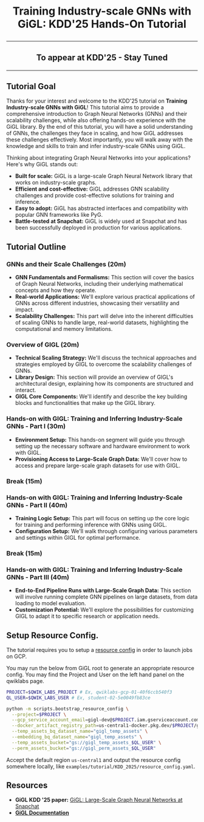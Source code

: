 # <p align="center"> Training Industry-scale GNNs with GiGL: KDD'25 Hands-On Tutorial </p>

______________________________________________________________________

## <p align="center">**To appear at KDD'25 - Stay Tuned**</p>

______________________________________________________________________

## Tutorial Goal

Thanks for your interest and welcome to the KDD'25 tutorial on **Training Industry-scale GNNs with GiGL**! This tutorial
aims to provide a comprehensive introduction to Graph Neural Networks (GNNs) and their scalability challenges, while
also offering hands-on experience with the GiGL library. By the end of this tutorial, you will have a solid
understanding of GNNs, the challenges they face in scaling, and how GiGL addresses these challenges effectively. Most
importantly, you will walk away with the knowledge and skills to train and infer industry-scale GNNs using GiGL.

Thinking about integrating Graph Neural Networks into your applications? Here's why GiGL stands out:

- **Built for scale:** GiGL is a large-scale Graph Neural Network library that works on industry-scale graphs.
- **Efficient and cost-effective:** GiGL addresses GNN scalability challenges and provide cost-effective solutions for
  training and inference.
- **Easy to adopt:** GiGL has abstracted interfaces and compatibility with popular GNN frameworks like PyG.
- **Battle-tested at Snapchat:** GiGL is widely used at Snapchat and has been successfully deployed in production for
  various applications.

## Tutorial Outline

### GNNs and their Scale Challenges (20m)

- **GNN Fundamentals and Formalisms:** This section will cover the basics of Graph Neural Networks, including their
  underlying mathematical concepts and how they operate.
- **Real-world Applications:** We'll explore various practical applications of GNNs across different industries,
  showcasing their versatility and impact.
- **Scalability Challenges:** This part will delve into the inherent difficulties of scaling GNNs to handle large,
  real-world datasets, highlighting the computational and memory limitations.

### Overview of GIGL (20m)

- **Technical Scaling Strategy:** We'll discuss the technical approaches and strategies employed by GIGL to overcome the
  scalability challenges of GNNs.
- **Library Design:** This section will provide an overview of GIGL's architectural design, explaining how its
  components are structured and interact.
- **GIGL Core Components:** We'll identify and describe the key building blocks and functionalities that make up the
  GIGL library.

### **Hands-on with GIGL**: Training and Inferring Industry-Scale GNNs - Part I (30m)

- **Environment Setup:** This hands-on segment will guide you through setting up the necessary software and hardware
  environment to work with GIGL.
- **Provisioning Access to Large-Scale Graph Data:** We'll cover how to access and prepare large-scale graph datasets
  for use with GIGL.

### **Break** (15m)

### **Hands-on with GIGL**: Training and Inferring Industry-Scale GNNs - Part II (40m)

- **Training Logic Setup:** This part will focus on setting up the core logic for training and performing inference with
  GNNs using GIGL.
- **Configuration Setup:** We'll walk through configuring various parameters and settings within GIGL for optimal
  performance.

### **Break** (15m)

### **Hands-on with GIGL**: Training and Inferring Industry-Scale GNNs - Part III (40m)

- **End-to-End Pipeline Runs with Large-Scale Graph Data:** This section will involve running complete GNN pipelines on
  large datasets, from data loading to model evaluation.
- **Customization Potential:** We'll explore the possibilities for customizing GIGL to adapt it to specific research or
  application needs.


## Setup Resource Config.
The tutorial requires you to setup a [resource config](../../../docs/user_guide/config_guides/resource_config_guide.md) in order to launch jobs on GCP.

You may run the below from GiGL root to generate an appropriate resource config.
You may find the Project and User on the left hand panel on the qwiklabs page.


```bash
PROJECT=$QWIK_LABS_PROJECT # Ex, qwiklabs-gcp-01-40f6ccb540f3
QL_USER=$QWIK_LABS_USER # Ex, student-02-5e0049fb83ce

python -m scripts.bootstrap_resource_config \
  --project=$PROJECT \
  --gcp_service_account_email=gigl-dev@$PROJECT.iam.gserviceaccount.com \
  --docker_artifact_registry_path=us-central1-docker.pkg.dev/$PROJECT/gigl-images \
  --temp_assets_bq_dataset_name="gigl_temp_assets" \
  --embedding_bq_dataset_name="gigl_temp_assets" \
  --temp_assets_bucket="gs://gigl_temp_assets_$QL_USER" \
  --perm_assets_bucket="gs://gigl_perm_assets_$QL_USER"
```

Accept the default region `us-central1` and output the resource config somewhere locally, like `examples/tutorial/KDD_2025/resource_config.yaml`.

## Resources

- **GiGL KDD '25 paper:** [GiGL: Large-Scale Graph Neural Networks at Snapchat](https://arxiv.org/abs/2502.15054)
- **[GiGL Documentation](../../../docs/user_guide/index.rst)**
